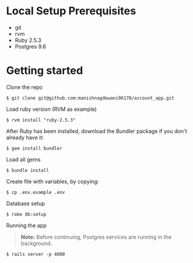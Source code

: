 Local Setup Prerequisites
================
- git
- rvm
- Ruby 2.5.3
- Postgres 9.6

Getting started
==============
Clone the repo
```
$ git clone git@github.com:manishnagdewani96170/account_app.git
```
Load ruby version (RVM as example)
```
$ rvm install "ruby-2.5.3"
```
After Ruby has been installed, download the Bundler package if you don't already have it:
```
$ gem install bundler
```
Load all gems
```
$ bundle install
```
Create file with variables, by copying: 
```
$ cp .env.example .env
```
Database setup
```
$ rake db:setup
```
Running the app
>**Note:** Before continuing, Postgres services are running in the background.
```
$ rails server -p 4000
```